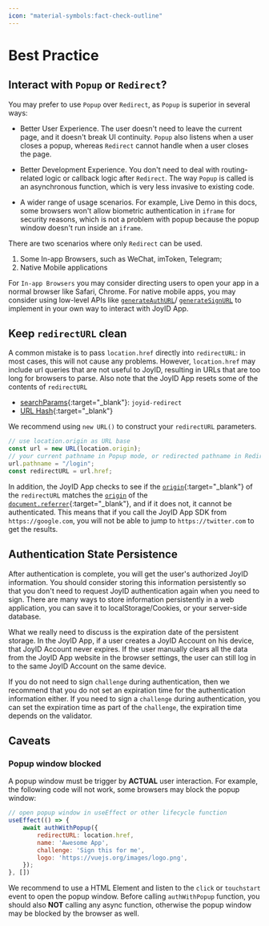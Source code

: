 ```yaml
---
icon: "material-symbols:fact-check-outline"
---
```


# Best Practice

## Interact with `Popup` or `Redirect`?

You may prefer to use `Popup` over `Redirect`, as `Popup` is superior in several ways:

- Better User Experience. The user doesn't need to leave the current page, and it doesn't break UI continuity. `Popup` also listens when a user closes a popup, whereas `Redirect` cannot handle when a user closes the page.

- Better Development Experience. You don't need to deal with routing-related logic or callback logic after `Redirect`. The way `Popup` is called is an asynchronous function, which is very less invasive to existing code.

- A wider range of usage scenarios. For example, Live Demo in this docs, some browsers won't allow biometric authentication in `iframe` for security reasons, which is not a problem with popup because the popup window doesn't run inside an `iframe`.

There are two scenarios where only `Redirect` can be used.

1. Some In-app Browsers, such as WeChat, imToken, Telegram;
2. Native Mobile applications

For `In-app Browsers` you may consider directing users to open your app in a normal browser like Safari, Chrome. For native mobile apps, you may consider using low-level APIs like [`generateAuthURL`](/api/core/generate-auth-url)/ [`generateSignURL`](/api/core/generate-sign-url) to implement in your own way to interact with JoyID App.

## Keep `redirectURL` clean

A common mistake is to pass `location.href` directly into `redirectURL`: in most cases, this will not cause any problems. However, `location.href` may include url queries that are not useful to JoyID, resulting in URLs that are too long for browsers to parse. Also note that the JoyID App resets some of the contents of `redirectURL`

- [searchParams](https://developer.mozilla.org/en-US/docs/Web/API/URL/searchParams){:target="\_blank"}: `joyid-redirect`
- [URL Hash](https://developer.mozilla.org/en-US/docs/Web/API/URL/hash){:target="\_blank"}

We recommend using `new URL()` to construct your `redirectURL` parameters.

```js
// use location.origin as URL base
const url = new URL(location.origin);
// your current pathname in Popup mode, or redirected pathname in Redirect mode
url.pathname = "/login";
const redirectURL = url.href;
```

In addition, the JoyID App checks to see if the [`origin`](https://developer.mozilla.org/en-US/docs/Web/API/URL/origin){:target="\_blank"} of the `redirectURL` matches the [`origin`](https://developer.mozilla.org/en-US/docs/Web/API/URL/origin) of the [`document.referrer`](https://developer.mozilla.org/en-US/docs/Web/API/Document/referrer){:target="\_blank"}, and if it does not, it cannot be authenticated. This means that if you call the JoyID App SDK from `https://google.com`, you will not be able to jump to `https://twitter.com` to get the results.

## Authentication State Persistence

After authentication is complete, you will get the user's authorized JoyID information. You should consider storing this information persistently so that you don't need to request JoyID authentication again when you need to sign. There are many ways to store information persistently in a web application, you can save it to localStorage/Cookies, or your server-side database.

What we really need to discuss is the expiration date of the persistent storage. In the JoyID App, if a user creates a JoyID Account on his device, that JoyID Account never expires. If the user manually clears all the data from the JoyID App website in the browser settings, the user can still log in to the same JoyID Account on the same device.

If you do not need to sign `challenge` during authentication, then we recommend that you do not set an expiration time for the authentication information either. If you need to sign a `challenge` during authentication, you can set the expiration time as part of the `challenge`, the expiration time depends on the validator.

## Caveats

### Popup window blocked

A popup window must be trigger by **ACTUAL** user interaction. For example, the following code will not work, some browsers may block the popup window:

```js
// open popup window in useEffect or other lifecycle function
useEffect(() => {
    await authWithPopup({
        redirectURL: location.href,
        name: 'Awesome App',
        challenge: 'Sign this for me',
        logo: 'https://vuejs.org/images/logo.png',
    });
}, [])
```

We recommend to use a HTML Element and listen to the `click` or `touchstart` event to open the popup window. Before calling `authWithPopup` function, you should also **NOT** calling any async function, otherwise the popup window may be blocked by the browser as well.
